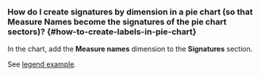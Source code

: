 ### How do I create signatures by dimension in a pie chart (so that Measure Names become the signatures of the pie chart sectors)? {#how-to-create-labels-in-pie-chart}

In the chart, add the **Measure names** dimension to the **Signatures** section.

See [legend example](https://storage.yandexcloud.net/doc-files/masure-names.png).
